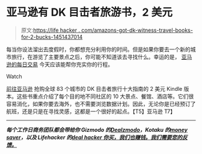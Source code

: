 # 亚马逊有 DK 目击者旅游书，2 美元

> 原文:[https://life hacker . com/amazons-got-dk-witness-travel-books-for-2-bucks-1451437014](https://lifehacker.com/amazons-got-dk-eyewitness-travel-books-for-2-bucks-1451437014)

每当你设法溜出去度假时，你都想充分利用你的时间。但是如果你要去一个新的城市旅行，在游览了主要景点之后，你可能不知道该去寻找什么。幸运的是， [亚马逊的每日交易](http://www.amazon.com/gp/feature.html/?asc_campaign=InlineText&asc_refurl=https://lifehacker.com/amazons-got-dk-eyewitness-travel-books-for-2-bucks-1451437014&asc_source=&camp=1789&creative=390957&docId=1000789181&ie=UTF8&linkCode=ur2&pf_rd_i=1000677541&pf_rd_m=ATVPDKIKX0DER&pf_rd_p=1638806842&pf_rd_r=1VHW2RTSBGY2FE4VXQXY&pf_rd_s=center-2&pf_rd_t=1401&tag=kinjalifehackerlink-20) 今天应该能帮你充实你的行程。

Watch

[前往亚马逊](http://www.amazon.com/gp/feature.html/?asc_campaign=InlineText&asc_refurl=https://lifehacker.com/amazons-got-dk-eyewitness-travel-books-for-2-bucks-1451437014&asc_source=&camp=1789&creative=390957&docId=1000789181&ie=UTF8&linkCode=ur2&pf_rd_i=1000677541&pf_rd_m=ATVPDKIKX0DER&pf_rd_p=1638806842&pf_rd_r=1VHW2RTSBGY2FE4VXQXY&pf_rd_s=center-2&pf_rd_t=1401&tag=kinjalifehackerlink-20) 抢购全球 83 个城市的 DK 目击者旅行十大指南的 2 美元 Kindle 版本。这些书重点介绍了每个目的地不同社区的 10 大景点、餐馆、酒店等。它们很容易消化，如果你要去海外，也不需要浏览数据计划。因此，无论你是已经预订了航班，还是只是在寻找灵感，这都是一个很好的起点。【T5】亚马逊 T7】

* * *

***每个工作日商务团队都会带给你 Gizmodo 的***[***Dealzmodo***](http://gizmodo.com/dealzmodo)***，Kotaku 的***[***money saver***](http://kotaku.com/moneysaver)***，以及 Lifehacker 的***[***deal hacker 你买，我们也赚钱。我们需要您的反馈。***](http://lifehacker.com/dealhacker)